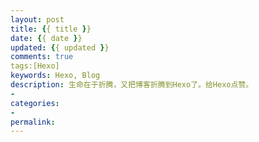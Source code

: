 ```yaml
---
layout: post
title: {{ title }}
date: {{ date }}
updated: {{ updated }}
comments: true
tags:[Hexo]
keywords: Hexo, Blog
description: 生命在于折腾，又把博客折腾到Hexo了。给Hexo点赞。
- 
categories:
- 
permalink:
---
```


